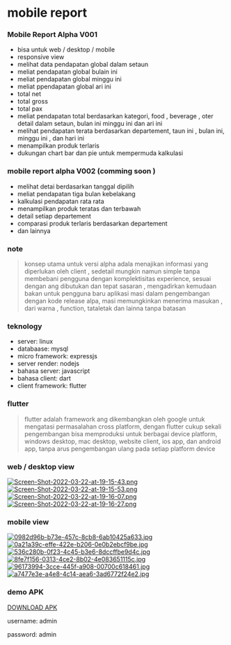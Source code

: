# mobile report

### Mobile Report Alpha V001
- bisa untuk web / desktop / mobile
- responsive view
- melihat data pendapatan global dalam setaun
- meliat pendapatan global bulain ini
- meliat pendapatan global minggu ini 
- meliat ppendapatan global ari ini
- total net
- total gross
- total pax
- meliat pendapatan total berdasarkan kategori, food , beverage , oter detail dalam setaun, bulan ini minggu ini dan ari ini
- melihat pendapatan terata berdasarkan departement, taun ini , bulan ini, minggu ini , dan hari ini
- menampilkan produk terlaris
- dukungan chart bar dan pie untuk mempermuda kalkulasi

### mobile report alpha V002 (comming soon )
- melihat detai berdasarkan tanggal dipilih
- meliat pendapatan tiga bulan kebelakang
- kalkulasi pendapatan rata rata
- menampilkan produk teratas dan terbawah
- detail setiap departement
- comparasi produk terlaris berdasarkan departement
- dan lainnya

### note
> konsep utama untuk versi alpha adala menajikan informasi yang diperlukan oleh client , sedetail mungkin namun simple tanpa membebani pengguna dengan
> komplektisitas experience, sesuai dengan ang dibutukan dan tepat sasaran , mengadirkan kemudaan bakan untuk pengguna baru
> aplikasi masi dalam pengembangan dengan kode release alpa, masi memungkinkan menerima masukan , dari warna , function, tataletak dan lainna tanpa batasan

### teknology
- server: linux
- databaase: mysql
- micro framework: expressjs
- server render: nodejs
- bahasa server: javascript
- bahasa client: dart
- client framework: flutter

### flutter
> flutter adalah framework ang dikembangkan oleh google untuk mengatasi permasalahan cross platform, dengan flutter cukup sekali pengembangan
> bisa memproduksi untuk berbagai device platform, windows desktop, mac desktop, website client, ios app, dan android app, tanpa arus pengembangan ulang
> pada setiap platform device

### web / desktop view
[![Screen-Shot-2022-03-22-at-19-15-43.png](https://i.postimg.cc/Cxsg0kyQ/Screen-Shot-2022-03-22-at-19-15-43.png)](https://postimg.cc/CR5tHZxG)
[![Screen-Shot-2022-03-22-at-19-15-53.png](https://i.postimg.cc/k5jP6CgN/Screen-Shot-2022-03-22-at-19-15-53.png)](https://postimg.cc/QBWywR5V)
[![Screen-Shot-2022-03-22-at-19-16-07.png](https://i.postimg.cc/8CkVzcNP/Screen-Shot-2022-03-22-at-19-16-07.png)](https://postimg.cc/v4KKPQ4p)
[![Screen-Shot-2022-03-22-at-19-16-27.png](https://i.postimg.cc/vBcF5K4J/Screen-Shot-2022-03-22-at-19-16-27.png)](https://postimg.cc/N9qzcp7D)

### mobile view
[![0982d96b-b73e-457c-8cb8-6ab10425a633.jpg](https://i.postimg.cc/zDy8hyWy/0982d96b-b73e-457c-8cb8-6ab10425a633.jpg)](https://postimg.cc/w3YC8Twz)
[![0a21a39c-effe-422e-b206-0e0b2ebcf9be.jpg](https://i.postimg.cc/jqBK4RQZ/0a21a39c-effe-422e-b206-0e0b2ebcf9be.jpg)](https://postimg.cc/xqGW0DZz)
[![536c280b-0f23-4c45-b3e6-8dccffbe9d4c.jpg](https://i.postimg.cc/6q2jQJ8Q/536c280b-0f23-4c45-b3e6-8dccffbe9d4c.jpg)](https://postimg.cc/YL7fXPfc)
[![8fe7f156-0313-4ce2-8b02-4e083651115c.jpg](https://i.postimg.cc/65RKHFMw/8fe7f156-0313-4ce2-8b02-4e083651115c.jpg)](https://postimg.cc/SJyHR10t)
[![96173994-3cce-445f-a908-00700c618461.jpg](https://i.postimg.cc/52VVDprz/96173994-3cce-445f-a908-00700c618461.jpg)](https://postimg.cc/crX2n701)
[![a7477e3e-a4e8-4c14-aea6-3ad6772f24e2.jpg](https://i.postimg.cc/0jTtMWS0/a7477e3e-a4e8-4c14-aea6-3ad6772f24e2.jpg)](https://postimg.cc/K357C5J1)


### demo APK
[DOWNLOAD APK](https://github.com/malikkurosaki/makuronote/raw/master/marketing/files/mobile_report)

username: admin

password: admin

